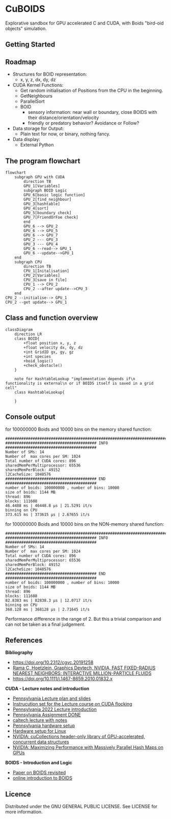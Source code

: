 # CuBOIDS

Explorative sandbox for GPU accelerated C and CUDA, with Boids "bird-oid objects" simulation.

## Getting Started

## Roadmap

- Structures for BOID representation:
   - x, y, z, dx, dy, dz
- CUDA Kernel Functions:
   - Get random initialisation of Positions from the CPU in the beginning.
   - GetNeighbours
   - ParallelSort
   - BOID
      - sensory information: near wall or boundary, close BOIDS with their distance/orientation/velocity
      - friendly or predatory behavior? Avoidance or Follow?
- Data storage for Output:
   - Plain text for now, or binary, nothing fancy.
- Data display:
   - External Python
 
## The program flowchart

```mermaid
flowchart
    subgraph GPU with CUDA
        direction TB
        GPU_1[Variables]
        subgraph BOID Logic
        GPU_6[basic logic function]
        GPU_2[find_neighbour]
        GPU_3[hashtable]
        GPU_4[sort]
        GPU_5[boundary check]
        GPU_7[FriendOrFoe check]
        end
        GPU_6 --> GPU_2
        GPU_6 --> GPU_5
        GPU_6 --> GPU_7
        GPU_2 --- GPU_3
        GPU_3 --- GPU_4
        GPU_6 --read--> GPU_1
        GPU_6 --update-->GPU_1
    end
    subgraph CPU
        direction TB
        CPU_1[Initalisation]
        CPU_2[Variables]
        CPU_3[save in file]
        CPU_1 --> CPU_2
        CPU_2 --after update-->CPU_3
    end
CPU_2 --initialise--> GPU_1
CPU_2 --get update--> GPU_1
```

## Class and function overview

<!-- for documentation of mermaid editor https://mermaid.js.org/syntax/classDiagram.html -->
```mermaid
classDiagram
    direction LR
    class BOID{
        +float position x, y, z
        +float velocity dx, dy, dz
        +int GridID gx, gy, gz
        +int species
        +boid_logic()
        +check_obstacle()
    }

    note for HashtableLookup "implementation depends if\n functionality is external\n or if BOIDS itself is saved in a grid cell"
    class HashtableLookup{
        
    }
```

## Console output

for 100000000 Boids and 10000 bins on the memory shared function:

```console
################################################################################
######################################## INFO ########################################
Number of SMs: 14
Number of  max cores per SM: 1024
Total number of CUDA cores: 896
sharedMemPerMultiprocessor: 65536
sharedMemPerBlock: 49152
l2CacheSize: 1048576
######################################## END  ########################################
number of boids: 100000000 , number of bins: 10000
size of boids: 1144 MB
thread: 896
blocks: 111608
46.4488 ms | 46448.8 µs | 21.5291 it/s
binning on CPU
373.615 ms | 373615 µs | 2.67655 it/s
```

for 100000000 Boids and 10000 bins on the NON-memory shared function:

```console
################################################################################
######################################## INFO ########################################
Number of SMs: 14
Number of  max cores per SM: 1024
Total number of CUDA cores: 896
sharedMemPerMultiprocessor: 65536
sharedMemPerBlock: 49152
l2CacheSize: 1048576
######################################## END  ########################################
number of boids: 100000000 , number of bins: 10000
size of boids: 1144 MB
thread: 896
blocks: 111608
82.8383 ms | 82838.3 µs | 12.0717 it/s
binning on CPU
368.128 ms | 368128 µs | 2.71645 it/s
```

Performance difference in the range of 2. But this a trivial comparison and can not be taken as a final judgement.

## References

__Bibliography__

- <https://doi.org/10.2312/cgvc.20191258>
- [Rama C, Hoetzlein, Graphics Devtech, NVIDIA, FAST FIXED-RADIUS NEAREST NEIGHBORS: INTERACTIVE MILLION-PARTICLE FLUIDS](https://on-demand.gputechconf.com/gtc/2014/presentations/S4117-fast-fixed-radius-nearest-neighbor-gpu.pdf)
- <https://doi.org/10.1111/j.1467-8659.2010.01832.x>

__CUDA - Lecture notes and introduction__

- [Pennsylvania Lecture plan and slides](https://cis565-fall-2021.github.io/syllabus/)
- [Instrucution set for the Lecture course on CUDA flocking](https://github.com/CIS565-Fall-2023/Project1-CUDA-Flocking/blob/main/INSTRUCTION.md)
- [Pennsylvania 2022 Lecture introduction](https://github.com/CIS565-Fall-2022/Project1-CUDA-Flocking/blob/main/INSTRUCTION.md)
- [Pennsylvania Assignment DONE](https://github.com/AmanSachan1/CUDA-Boid-Flocking/tree/master)
- [caltech lecture with notes](http://courses.cms.caltech.edu/cs179/)
- [Pennsylvania hardware setup](https://cis565-fall-2022.github.io/setup/)
- [Hardware setup for Linux](https://cis565-fall-2022.github.io/setup-linux/)
- [NVIDIA: cuCollections header-only library of GPU-accelerated, concurrent data structures](https://github.com/NVIDIA/cuCollections#data-structures)
- [NVIDIA: Maximizing Performance with Massively Parallel Hash Maps on GPUs](https://developer.nvidia.com/blog/maximizing-performance-with-massively-parallel-hash-maps-on-gpus/)

__BOIDS - Introduction and Logic__

- [Paper on BOIDS revisited](https://www.tandfonline.com/doi/full/10.1080/13873950600883485)
- [online introduction to BOIDS](https://betterprogramming.pub/mastering-flock-simulation-with-boids-c-opengl-and-imgui-5a3ddd9cb958)

## Licence

Distributed under the GNU GENERAL PUBLIC LICENSE. See LICENSE for more information.
